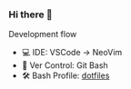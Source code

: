 ### Hi there 👋

<!--
**karezachen/karezachen** is a ✨ _special_ ✨ repository because its `README.md` (this file) appears on your GitHub profile.

Here are some ideas to get you started:

- 🔭 I’m currently working on ...
- 🌱 I’m currently learning ...
- 👯 I’m looking to collaborate on ...
- 🤔 I’m looking for help with ...
- 💬 Ask me about ...
- 📫 How to reach me: ...
- 😄 Pronouns: ...
- ⚡ Fun fact: ...
-->

Development flow

- 💻 IDE: VSCode -> NeoVim
- 📌 Ver Control: Git Bash
- 🛠️ Bash Profile: [dotfiles](https://github.com/karezachen/dotfiles)